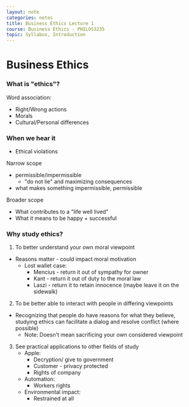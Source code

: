 ```yaml
---
layout: note
categories: notes
title: Business Ethics Lecture 1
course: Business Ethics - PHILOS3235
topic: Syllabus, Introduction
---
```

# Business Ethics
### What is "ethics"?
Word association:
- Right/Wrong actions
- Morals
- Cultural/Personal differences

### When we hear it
- Ethical violations

Narrow scope
- permissible/impermissible
  - "do not lie" and maximizing consequences
- what makes something impermissible, permissible

Broader scope
- What contributes to a "life well lived"
- What it means to be happy + successful

### Why study ethics?
1.  To better understand your own moral viewpoint
  - Reasons matter - could impact moral motivation
    - Lost wallet case:
      - Mencius - return it out of sympathy for owner
      - Kant - return it out of duty to the moral law
      - Laszi - return it to retain innocence (maybe leave it on the sidewalk)
2.  To be better able to interact with people in differing viewpoints
  - Recognizing that people do have reasons for what they believe, studying ethics can facilitate a dialog and resolve conflict (where possible)
    - Note: Doesn't mean sacrificing your own considered viewpoint
3.  See practical applications to other fields of study
    - Apple:
      * Decryption/ give to government
      * Customer - privacy protected
      * Rights of company
    - Automation:
      * Workers rights
    - Environmental impact:
      * Restrained at all
